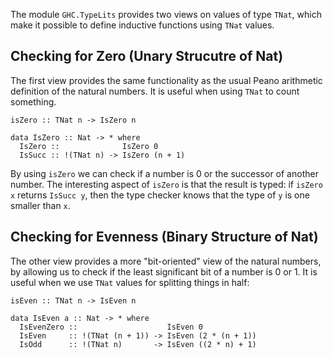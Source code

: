 
The module `GHC.TypeLits` provides two views on values of type `TNat`,
which make it possible to define inductive functions using `TNat` values.


## Checking for Zero (Unary Strucutre of Nat)



The first view provides the same functionality as the usual
Peano arithmetic definition of the natural numbers.  It
is useful when using `TNat` to count something.


```wiki
isZero :: TNat n -> IsZero n

data IsZero :: Nat -> * where
  IsZero ::              IsZero 0
  IsSucc :: !(TNat n) -> IsZero (n + 1)
```


By using `isZero` we can check if a number is 0 or the successor
of another number.  The interesting aspect of `isZero` is that
the result is typed:  if `isZero x` returns `IsSucc y`,
then the type checker knows that the type of `y` is one smaller
than `x`.


## Checking for Evenness (Binary Structure of Nat)



The other view provides a more "bit-oriented" view of
the natural numbers, by allowing us to check if the least
significant bit of a number is 0 or 1.  It is useful
when we use `TNat` values for splitting things
in half:


```wiki
isEven :: TNat n -> IsEven n

data IsEven a :: Nat -> * where
  IsEvenZero ::                    IsEven 0
  IsEven     :: !(TNat (n + 1)) -> IsEven (2 * (n + 1))
  IsOdd      :: !(TNat n)       -> IsEven ((2 * n) + 1)
```